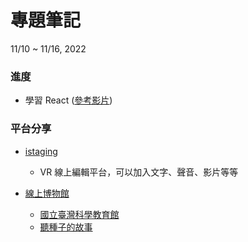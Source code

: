 # 專題筆記
11/10 ~ 11/16, 2022

### 進度

- 學習 React ([參考影片](https://youtu.be/zqV7NIFGDrQ))

### 平台分享

- [istaging](https://www.istaging.com/zh-tw/livetourGallery)
    - VR 線上編輯平台，可以加入文字、聲音、影片等等

- [線上博物館](https://virtual-museums.tw/)
  - [國立臺灣科學教育館](http://vr.kissscience.tw/)
  - [聽種子的故事](https://vr.ntm.gov.tw/2022Seed/)